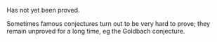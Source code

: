 Has not yet been proved.

Sometimes famous conjectures turn out to be very hard to prove; they
remain unproved for a long time, eg the Goldbach conjecture.
